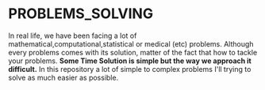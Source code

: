 # PROBLEMS_SOLVING
In real life, we have been facing a lot of mathematical,computational,statistical or medical (etc) problems. Although every problems comes with its solution, matter of the fact that how to tackle your problems. **Some Time Solution is simple but the way we approach it difficult.** In this repository a lot of simple to complex problems I'll trying to solve as much easier as possible.  
